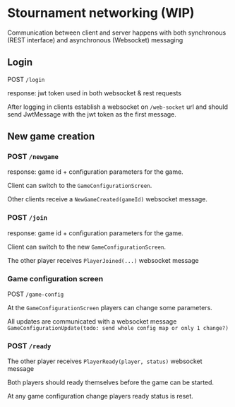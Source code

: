 # Stournament networking (WIP)

Communication between client and server happens with both synchronous (REST interface) and asynchronous (Websocket) messaging

## Login

POST `/login`

response: jwt token used in both websocket & rest requests

After logging in clients establish a websocket on `/web-socket` url and should send JwtMessage with the jwt token as the first message.

## New game creation

### POST `/newgame`
response: game id + configuration parameters for the game.

Client can switch to the `GameConfigurationScreen`.

Other clients receive a `NewGameCreated(gameId)` websocket message.

### POST `/join`
response: game id + configuration parameters for the game.

Client can switch to the new `GameConfigurationScreen`.

The other player receives `PlayerJoined(...)` websocket message


### Game configuration screen

POST `/game-config`

At the `GameConfigurationScreen` players can change some parameters.

All updates are communicated with a websocket message `GameConfigurationUpdate(todo: send whole config map or only 1 change?)`

### POST `/ready`
The other player receives `PlayerReady(player, status)` websocket message

Both players should ready themselves before the game can be started.

At any game configuration change players ready status is reset.
